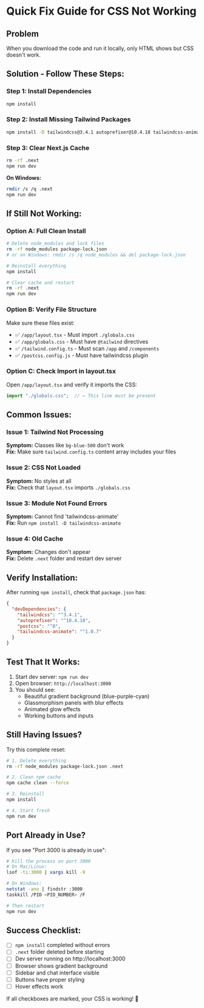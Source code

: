 # Quick Fix Guide for CSS Not Working

## Problem
When you download the code and run it locally, only HTML shows but CSS doesn't work.

## Solution - Follow These Steps:

### Step 1: Install Dependencies
```bash
npm install
```

### Step 2: Install Missing Tailwind Packages
```bash
npm install -D tailwindcss@3.4.1 autoprefixer@10.4.18 tailwindcss-animate@1.0.7
```

### Step 3: Clear Next.js Cache
```bash
rm -rf .next
npm run dev
```

**On Windows:**
```bash
rmdir /s /q .next
npm run dev
```

## If Still Not Working:

### Option A: Full Clean Install
```bash
# Delete node_modules and lock files
rm -rf node_modules package-lock.json
# or on Windows: rmdir /s /q node_modules && del package-lock.json

# Reinstall everything
npm install

# Clear cache and restart
rm -rf .next
npm run dev
```

### Option B: Verify File Structure
Make sure these files exist:
- ✅ `/app/layout.tsx` - Must import `./globals.css`
- ✅ `/app/globals.css` - Must have `@tailwind` directives
- ✅ `/tailwind.config.ts` - Must scan `/app` and `/components`
- ✅ `/postcss.config.js` - Must have tailwindcss plugin

### Option C: Check Import in layout.tsx
Open `/app/layout.tsx` and verify it imports the CSS:

```typescript
import "./globals.css";  // ← This line must be present
```

## Common Issues:

### Issue 1: Tailwind Not Processing
**Symptom:** Classes like `bg-blue-500` don't work  
**Fix:** Make sure `tailwind.config.ts` content array includes your files

### Issue 2: CSS Not Loaded
**Symptom:** No styles at all  
**Fix:** Check that `layout.tsx` imports `./globals.css`

### Issue 3: Module Not Found Errors
**Symptom:** Cannot find 'tailwindcss-animate'  
**Fix:** Run `npm install -D tailwindcss-animate`

### Issue 4: Old Cache
**Symptom:** Changes don't appear  
**Fix:** Delete `.next` folder and restart dev server

## Verify Installation:

After running `npm install`, check that `package.json` has:

```json
{
  "devDependencies": {
    "tailwindcss": "^3.4.1",
    "autoprefixer": "^10.4.18",
    "postcss": "^8",
    "tailwindcss-animate": "^1.0.7"
  }
}
```

## Test That It Works:

1. Start dev server: `npm run dev`
2. Open browser: `http://localhost:3000`
3. You should see:
   - Beautiful gradient background (blue-purple-cyan)
   - Glassmorphism panels with blur effects
   - Animated glow effects
   - Working buttons and inputs

## Still Having Issues?

Try this complete reset:

```bash
# 1. Delete everything
rm -rf node_modules package-lock.json .next

# 2. Clean npm cache
npm cache clean --force

# 3. Reinstall
npm install

# 4. Start fresh
npm run dev
```

## Port Already in Use?

If you see "Port 3000 is already in use":

```bash
# Kill the process on port 3000
# On Mac/Linux:
lsof -ti:3000 | xargs kill -9

# On Windows:
netstat -ano | findstr :3000
taskkill /PID <PID_NUMBER> /F

# Then restart
npm run dev
```

## Success Checklist:
- [ ] `npm install` completed without errors
- [ ] `.next` folder deleted before starting
- [ ] Dev server running on http://localhost:3000
- [ ] Browser shows gradient background
- [ ] Sidebar and chat interface visible
- [ ] Buttons have proper styling
- [ ] Hover effects work

If all checkboxes are marked, your CSS is working! 🎉
